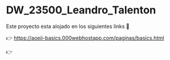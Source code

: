 # DW_23500_Leandro_Talenton

Este proyecto esta alojado en los siguientes links :monocle_face:	

:point_right:	https://aoeii-basics.000webhostapp.com/paginas/basics.html

:point_right:	
